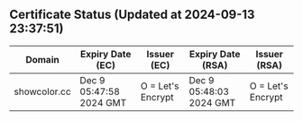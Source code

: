 ## Certificate Status (Updated at 2024-09-13 23:37:51)
| Domain | Expiry Date (EC) | Issuer (EC) | Expiry Date (RSA) | Issuer (RSA) |
|--------|------------------|-------------|-------------------|--------------|
| showcolor.cc | Dec  9 05:47:58 2024 GMT |  O = Let's Encrypt | Dec  9 05:48:03 2024 GMT |  O = Let's Encrypt |
